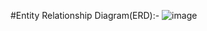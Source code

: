 #Entity Relationship Diagram(ERD):-
![image](https://github.com/Prathama-sanshi/SQL/assets/59955378/0e0263ff-3c0a-42c2-b269-8bfd21415f42)

